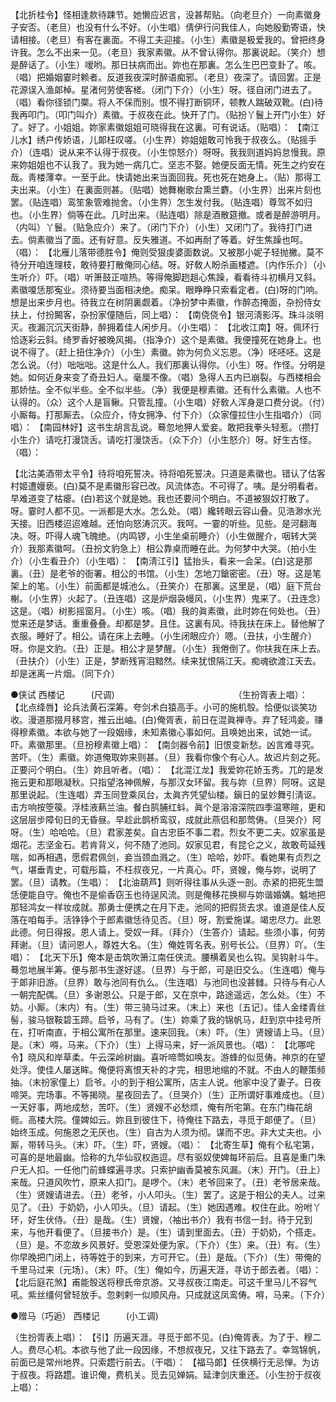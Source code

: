 <!-- { "loadSidebar": true } -->
【北折桂令】怪相逢款待踈节。她懒应迟言，没甚帮贴。（向老旦介）一向素徽身子安否。（老旦）也没有什么不好。（小生唱）倩伊行问我佳人，向她殷勤寄语，快请相接。（老旦）有客在裏面。不得工夫迎接。（小生）素徽是极爱我的。曾把终身许我。怎么不出来一见。（老旦）我家素徽。从不曾认得你。那裏说起。（笑介）想是醉话了。（小生）嗳哟。那日扶病而出。妳也在那裏。怎么生巴巴变卦了。咳。（唱）把婚姻霎时赖者。反道我夜深时醉语痴邪。（老旦）夜深了。请回罢。正是花源误入渔郞棹。星渚何劳使客槎。（闭门下介）（小生）呀。径自闭门进去了。（唱）看你径锁门橜。将人不倸而别。恨不得打断铜环，顿教人踹破双靴。(白)待我再叩门。（叩门叫介）素徽。于叔夜在此。快开了门。（贴扮丫鬟上开门小生）好了。好了。小姐姐。妳家素徽姐姐可晓得我在这裏。可有说话。（贴唱）： 
【南江儿水】绣户传娇语，儿郞枉叹嗟。（小生界）妳姐姐敢可怜我于叔夜么。（贴摇手介）（连唱）说从来不认得于叔夜。（小生惊怒介）呀呀。我我则道妈妈怠慢我。原来妳姐姐也不认我了。我为她一病几亡。坚志不娶。她便反面无情。死生之约安在哉。靑楼薄幸。一至于此。快请她出来当面回我。死也死在她身上。（贴）那得工夫出来。（小生）在裏面则甚。（贴唱）她舞榭歌台熏兰麝。（小生界）出来片刻也罢。（贴连唱）鸾笙象管难抛舍。（小生界）怎生发付我。（贴连唱）尊驾不如归也。（小生界）倘等在此。几时出来。（贴连唱）除是酒散筵撤。或者是醉游明月。（内叫）丫鬟。（贴急应介）来了。（闭门下介）（小生）又闭门了。我待打门进去。倘素徽当了面。还有好意。反失雅道。不如再耐了等着。好生焦躁也呵。（唱）： 
【北雁儿落带德胜令】俺则受狠虔婆面数说。又被那小妮子轻抛撇。莫不待分开咱连理枝，敢待要打散俺同心结。呀。好敎人盼杀画楼遮。〔内作乐介〕（小生听介）吓。（唱）听箫鼓正喧热。等得俺脚趔趄心焦躁，看看待斗初横月又斜。素徽嗄恁那寃业。须待要当面相决绝。痴呆。眼睁睁只索看定者。(白)呀的门响。想是出来步月也。待我立在树阴裏觑着。（净扮梦中素徽，作醉态掩面，杂扮侍女扶上，付扮闝客，杂扮家僮随后，同上唱）： 
【南侥侥令】银河淸影泻。珠斗淡明灭。夜漏沉沉天街静，醉拥着佳人闲步月。（小生唱）： 
【北收江南】呀。佩环行恰逐彩云斜。绮罗香好被晚风揭。（指净介）这个是素徽。我便撞死在她身上。也说不得了。（赶上扭住净介）（小生）素徽。妳为何负义忘恩。（净）呸呸呸。这是怎么说。（付）咄咄咄。这是什么人。我们那裏认得你。（小生）呀。作怪。分明是她。如何近身来变了奇丑妇人。毫厘不像。（唱）急得人五内已崩裂。与西楼相会那娇怯。全不似半些。全不似半些。（净）我便是穆素徽。还有什么素徽。人也不认得的。（众）这个人是盲鳅。只管乱撞。（小生唱）好敎人浑身是口费分说。（付）小厮每。打那厮去。（众应介，侍女拥净、付下介）（众家僮拉住小生指唱介）（同唱）： 
【南园林好】这书生胡言乱说。蓦忽地狎人爱妾。敢把我拳头轻惹。（攒打小生介）请吃打漫饶舌。请吃打漫饶舌。（众下介）（小生怒介）呀。好生古怪。（唱）： 

【北沽美酒带太平令】待将咱死誓决。待将咱死誓决。只道是素徽也。错认了估客村姬遭嫚亵。(白)莫不是素徽形容已改。风流体态。不可得了。咦。是分明看者。早难道变了枯瘪。(白)若这个就是她。我也还要问个明白。不道被狠奴打散了。呀。霎时人都不见。一派都是大水。怎么处。（唱）纔转眼云容山叠。见浩渺水光天接。旧西楼迢迢难越。还怕向怒涛沉灭。我呵。一霎的听些。见些。是河翻海决。呀。吓得人魂飞魄绝。（内鸣锣，小生坐桌前睡介）（小生做醒介，咽转大哭介）我那素徽呵。（丑扮文豹急上）相公靠桌而睡在此。为何梦中大哭。（拍小生介）（小生看丑介）（小生唱）： 
【南淸江引】猛抬头，看来一会呆。(白)这是那裏。（丑）是老爷的衙署。相公的书馆。（小生）怎地刀鎗密密。（丑）呀。这是笔架上的笔。（小生）前面都是城池么。（丑笑介）在那裏。这里是，（唱）庭下荒台榭。（小生界）火起了。（丑连唱）这是炉烟袅幔风，（小生界）鬼来了。（丑连念）这是。（唱）树影摇窗月。（小生）咳。（唱）我的眞素徽，此时妳在何处也。（丑）觉来还是梦话。重重叠叠。却都是梦。且住。这裏有风。待我扶在床上。替他解了衣服。睡好了。相公。请在床上去睡。（小生闭眼应介）嗯。（丑扶，小生醒介）呀。你是文豹。（丑）正是。相公才是梦醒。（小生）我倦倒了。你扶我在床上去。（丑扶介）（小生）正是，梦断残宵泪黯然。续来犹恨隔江天。痴魂欲渡江天去。却是迷离一片烟。（同下介） 

●侠试 西楼记　　　(尺调)　　　 
　　　　　　　　　　 
（生扮胥表上唱）： 
【北点绛唇】论兵法黄石深筹。夸剑术白猿高手。小可的施机彀。恰便似谈笑功收。漫道那掇月移宫，推云出岫。(白)俺胥表，前日在混眞禅寺。弃了轻鸿妾。赚得穆素徽。本欲与她了一段姻缘，未知素徽心事如何。且唤她出来，试她一试。吓。素徽那里。（旦扮穆素徽上唱）： 
【南剑器令前】旧恨变新愁。凶言难寻究。 苦吓。（生）素徽。妳道俺取妳来则甚。（旦）我看你像个有心人。故迟片刻之死。正要问个明白。（生）妳且听者。（唱）： 
【北混江龙】我爱妳花娇玉秀。兀的是发拖云更和那眼凝秋。只指望洛神佩解，与那汉女环留。我与妳（旦界）阿呀。这是那里说起。（生连唱）弄玉同登乘凤台，太眞齐凭望仙楼。鎭日的呈妙舞引淸讴。击方响按箜篌。浮桂液爇兰油。餐白鹄脯红蚪。眞个是溶溶深院四季温寒暄，更和这层层步障旬日的无昏昼。早趁此鹊桥鸾驭，成就此燕侣和那莺俦。（旦哭介）阿呀。（生）哈哈哈。（旦）君家差矣。自古忠臣不事二君。烈女不更二夫。奴家虽是烟花。志坚金石。若肯背义，何不随了池同。奴家见君，有昆仑之义，故敢苟延残喘，如再相遇，愿假君佩剑，妾当颈血溅之。（生）哈哈，妙吓。看她果有贞烈之气，堪垂青史，可载彤篇，不枉叔夜兄，一片真心。吓，贤嫂，俺与妳，说明了罢。（旦）请教。（生唱）： 
【北油葫芦】则听得往事从头逐一剖。赤紧的把死生盟恁便能自守。俺也不是偷香窃玉也待逞风流。则是俺移花换柳与妳谐婚媾。魆地把那轻鸿女一样妆成就。那勇士便携之在月下走。池同的把假货去求。谁道是佳人反落在咱每手。活铮铮个于郎素徽恁待见否。（旦）呀，割爱施谋。竭忠尽力。此恩此德。何日得报。恩人请上。受奴一拜。（拜介）（生答介）请起。些须小事，何劳拜谢。（旦）请问恩人，尊姓大名。（生）俺姓胥名表。别号长公。（旦界）吖。（生唱）： 
【北天下乐】俺本是击筑吹箫江南任侠流。腰横着吴也么钩。吴钩射斗牛。蓦忽地展半筹。便与那书生遂好逑。（旦界）与于郎，可是旧交么。（生连唱）俺与于郞非旧游。（旦界）敢与池同有仇么。（生连唱）与池同也没甚雠。只待与有心人一朝完配偶。（旦）多谢恩公。只是于郎，又在京中，路途遥远，怎么处。（生）不妨。小厮。（末内）有。（生）带三骑马过来。（末上）来也〔五记〕。佳人金缕青丝髻，骏马银鞍碧玉蹄。启爷，马有了。（生）妳乘了我的锦帆马，赶到京中挂号所在，打听南直，于相公寓所在那里。速来回我。（末）吓。（生）贤嫂请上马。（旦）是。（末）嘚，马来。（下介）（生）上得马来，好一派风景也。（唱）： 
【北哪咤令】晓风和岸草柔。午云深岭树幽。喜听啼莺如唤友。游蜂的似觅俦。神京的在望处浮。使佳人屡送眸。俺便将离恨天补的才完，相思地缩的不就。不由人的鞭策频抽。（末扮家僮上）启爷。小的到于相公寓所，店主人说。他家中没了妻子。日夜啼哭。完场事。不等揭晓。星夜回去了。（旦哭介）（生）正所谓好事难成也。（旦）一天好事，两地成愁，苦吓。（生）贤嫂不必愁烦，俺有所宅第。在东门梅花胡衕。高楼大院。僮婢如云。妳且到彼住下，待俺往下路去，寻觅于郞便了。（旦）始终玉成。何施恩之无厌也。（生）自古为人须为彻。谋而不忠。非大丈夫也。小厮，带转马头。（末）吓。（生）吓，贤嫂。（唱）： 
【北寄生草】俺有个私宅第，可喜的是地最幽。恰称的九华仙驭权迤逗。尽有驱奴使婢每环前后。且喜是重门朱户无人扣。一任他门前蜂蝶遍寻求。只索护幽香莫被东风漏。（末）开门。（丑上）来哉。只道风吹竹，原来人扣门。是啰个。（末）老爷回来了。（丑）老爷居来哉。（生）贤嫂请进去。（丑）老爷，小人叩头。（生）罢了。这是于相公的夫人。过来见了。（丑）于奶奶，小人叩头。（旦）请起。（生）她因遇难。权住在此。吩咐丫环，好生伏侍。（丑）是哉。（生）贤嫂，（袖出书介）我有书信一封。待于兄到来，与他开看便了。（旦接书介）是。（生）请到里面去。（丑）于奶奶，个搭走。（旦）是。不恋故乡风景好。受恩深处便为家。（下介）（生）来。（丑）有。（生）你早晚把门闭上，待等姓于的到来，方可开它。（丑）是哉。（下介）（生）带俺的千里马过来〔元场〕。（末）吓。（生）俺如今，历遍天涯，寻访于郎去者。（唱）： 
【北后庭花煞】甫能彀送将穆氏帝京游。又寻叔夜江南走。可这千里马儿不容气吼。紫丝缰何曾轻放手。忽剌剌一似顺风舟。只成就这凤鸾俦。嘚，马来。（下介） 

●赠马（巧逅） 西楼记　　　(小工调)　 

（生扮胥表上唱）： 
【引】历遍天涯。寻觅于郎不见。(白)俺胥表。为了于、穆二人。费尽心机。本欲与他了此一段因缘，不想叔夜兄，又往下路去了。幸驾锦帆，前面已是常州地界。只索趱行前去。（干唱）： 
【福马郞】任侠横行无忌惮。为访于叔夜。将路趱。谁识俺，费机关。觅去见婵娟。延津剑庆重还。（小生扮于叔夜上唱）： 
